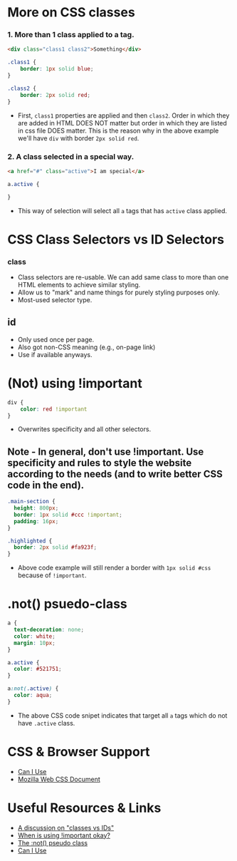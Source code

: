 # More on CSS classes

### 1. More than 1 class applied to a tag.

```HTML
<div class="class1 class2">Something</div>
```

```CSS
.class1 {
    border: 1px solid blue;
}

.class2 {
    border: 2px solid red;
}
```

- First, `class1` properties are applied and then `class2`. Order in which they are added in HTML DOES NOT matter but order in which they are listed in css file DOES matter. This is the reason why in the above example we'll have `div` with border `2px solid red`.

### 2. A class selected in a special way.

```HTML
<a href="#" class="active">I am special</a>
```

```CSS
a.active {

}
```

- This way of selection will select all `a` tags that has `active` class applied.

# CSS Class Selectors vs ID Selectors

### class

- Class selectors are re-usable. We can add same class to more than one HTML elements to achieve similar styling.
- Allow us to "mark" and name things for purely styling purposes only.
- Most-used selector type.

## id

- Only used once per page.
- Also got non-CSS meaning (e.g., on-page link)
- Use if available anyways.

# (Not) using !important

```CSS
div {
    color: red !important
}
```

- Overwrites specificity and all other selectors.

## Note - In general, don't use !important. Use specificity and rules to style the website according to the needs (and to write better CSS code in the end).

```CSS
.main-section {
  height: 800px;
  border: 1px solid #ccc !important;
  padding: 16px;
}

.highlighted {
  border: 2px solid #fa923f;
}
```

- Above code example will still render a border with `1px solid #css` because of `!important`.

# .not() psuedo-class

```CSS
a {
  text-decoration: none;
  color: white;
  margin: 10px;
}

a.active {
  color: #521751;
}

a:not(.active) {
  color: aqua;
}
```

- The above CSS code snipet indicates that target all `a` tags which do not have `.active` class.

# CSS & Browser Support

- [Can I Use](https://caniuse.com/)
- [Mozilla Web CSS Document](https://developer.mozilla.org/en-US/docs/Web/CSS)

# Useful Resources & Links

- [A discussion on "classes vs IDs"](https://stackoverflow.com/questions/12889362/difference-between-id-and-class-in-css-and-when-to-use-it)
- [When is using !important okay?](https://css-tricks.com/when-using-important-is-the-right-choice/)
- [The :not() pseudo class](https://developer.mozilla.org/en-US/docs/Web/CSS/:not)
- [Can I Use](https://caniuse.com/)
